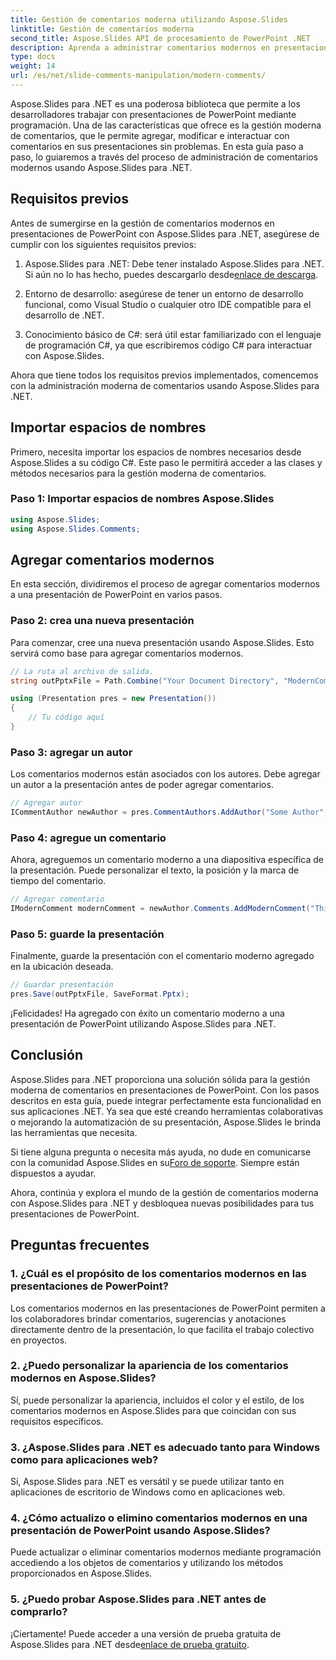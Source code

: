 ```yaml
---
title: Gestión de comentarios moderna utilizando Aspose.Slides
linktitle: Gestión de comentarios moderna
second_title: Aspose.Slides API de procesamiento de PowerPoint .NET
description: Aprenda a administrar comentarios modernos en presentaciones de PowerPoint usando Aspose.Slides para .NET. ¡Colabora sin esfuerzo!
type: docs
weight: 14
url: /es/net/slide-comments-manipulation/modern-comments/
---
```


Aspose.Slides para .NET es una poderosa biblioteca que permite a los desarrolladores trabajar con presentaciones de PowerPoint mediante programación. Una de las características que ofrece es la gestión moderna de comentarios, que le permite agregar, modificar e interactuar con comentarios en sus presentaciones sin problemas. En esta guía paso a paso, lo guiaremos a través del proceso de administración de comentarios modernos usando Aspose.Slides para .NET.

## Requisitos previos

Antes de sumergirse en la gestión de comentarios modernos en presentaciones de PowerPoint con Aspose.Slides para .NET, asegúrese de cumplir con los siguientes requisitos previos:

1.  Aspose.Slides para .NET: Debe tener instalado Aspose.Slides para .NET. Si aún no lo has hecho, puedes descargarlo desde[enlace de descarga](https://releases.aspose.com/slides/net/).

2. Entorno de desarrollo: asegúrese de tener un entorno de desarrollo funcional, como Visual Studio o cualquier otro IDE compatible para el desarrollo de .NET.

3. Conocimiento básico de C#: será útil estar familiarizado con el lenguaje de programación C#, ya que escribiremos código C# para interactuar con Aspose.Slides.

Ahora que tiene todos los requisitos previos implementados, comencemos con la administración moderna de comentarios usando Aspose.Slides para .NET.

## Importar espacios de nombres

Primero, necesita importar los espacios de nombres necesarios desde Aspose.Slides a su código C#. Este paso le permitirá acceder a las clases y métodos necesarios para la gestión moderna de comentarios.

### Paso 1: Importar espacios de nombres Aspose.Slides

```csharp
using Aspose.Slides;
using Aspose.Slides.Comments;
```

## Agregar comentarios modernos

En esta sección, dividiremos el proceso de agregar comentarios modernos a una presentación de PowerPoint en varios pasos.

### Paso 2: crea una nueva presentación

Para comenzar, cree una nueva presentación usando Aspose.Slides. Esto servirá como base para agregar comentarios modernos.

```csharp
// La ruta al archivo de salida.
string outPptxFile = Path.Combine("Your Document Directory", "ModernComments_out.pptx");

using (Presentation pres = new Presentation())
{
    // Tu código aquí
}
```

### Paso 3: agregar un autor

Los comentarios modernos están asociados con los autores. Debe agregar un autor a la presentación antes de poder agregar comentarios.

```csharp
// Agregar autor
ICommentAuthor newAuthor = pres.CommentAuthors.AddAuthor("Some Author", "SA");
```

### Paso 4: agregue un comentario

Ahora, agreguemos un comentario moderno a una diapositiva específica de la presentación. Puede personalizar el texto, la posición y la marca de tiempo del comentario.

```csharp
// Agregar comentario
IModernComment modernComment = newAuthor.Comments.AddModernComment("This is a modern comment", pres.Slides[0], null, new PointF(100, 100), DateTime.Now);
```

### Paso 5: guarde la presentación

Finalmente, guarde la presentación con el comentario moderno agregado en la ubicación deseada.

```csharp
// Guardar presentación
pres.Save(outPptxFile, SaveFormat.Pptx);
```

¡Felicidades! Ha agregado con éxito un comentario moderno a una presentación de PowerPoint utilizando Aspose.Slides para .NET.

## Conclusión

Aspose.Slides para .NET proporciona una solución sólida para la gestión moderna de comentarios en presentaciones de PowerPoint. Con los pasos descritos en esta guía, puede integrar perfectamente esta funcionalidad en sus aplicaciones .NET. Ya sea que esté creando herramientas colaborativas o mejorando la automatización de su presentación, Aspose.Slides le brinda las herramientas que necesita.

 Si tiene alguna pregunta o necesita más ayuda, no dude en comunicarse con la comunidad Aspose.Slides en su[Foro de soporte](https://forum.aspose.com/). Siempre están dispuestos a ayudar.

Ahora, continúa y explora el mundo de la gestión de comentarios moderna con Aspose.Slides para .NET y desbloquea nuevas posibilidades para tus presentaciones de PowerPoint.

## Preguntas frecuentes

### 1. ¿Cuál es el propósito de los comentarios modernos en las presentaciones de PowerPoint?

Los comentarios modernos en las presentaciones de PowerPoint permiten a los colaboradores brindar comentarios, sugerencias y anotaciones directamente dentro de la presentación, lo que facilita el trabajo colectivo en proyectos.

### 2. ¿Puedo personalizar la apariencia de los comentarios modernos en Aspose.Slides?

Sí, puede personalizar la apariencia, incluidos el color y el estilo, de los comentarios modernos en Aspose.Slides para que coincidan con sus requisitos específicos.

### 3. ¿Aspose.Slides para .NET es adecuado tanto para Windows como para aplicaciones web?

Sí, Aspose.Slides para .NET es versátil y se puede utilizar tanto en aplicaciones de escritorio de Windows como en aplicaciones web.

### 4. ¿Cómo actualizo o elimino comentarios modernos en una presentación de PowerPoint usando Aspose.Slides?

Puede actualizar o eliminar comentarios modernos mediante programación accediendo a los objetos de comentarios y utilizando los métodos proporcionados en Aspose.Slides.

### 5. ¿Puedo probar Aspose.Slides para .NET antes de comprarlo?

 ¡Ciertamente! Puede acceder a una versión de prueba gratuita de Aspose.Slides para .NET desde[enlace de prueba gratuito](https://releases.aspose.com/).